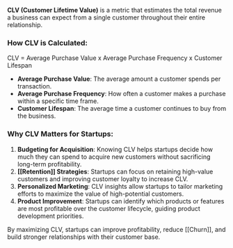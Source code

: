 **CLV (Customer Lifetime Value)** is a metric that estimates the total revenue a business can expect from a single customer throughout their entire relationship.
### How CLV is Calculated:

CLV = Average Purchase Value x Average Purchase Frequency x Customer Lifespan

- **Average Purchase Value**: The average amount a customer spends per transaction.
- **Average Purchase Frequency**: How often a customer makes a purchase within a specific time frame.
- **Customer Lifespan**: The average time a customer continues to buy from the business.
### Why CLV Matters for Startups:
1. **Budgeting for Acquisition**: Knowing CLV helps startups decide how much they can spend to acquire new customers without sacrificing long-term profitability.
2. **[[Retention]] Strategies**: Startups can focus on retaining high-value customers and improving customer loyalty to increase CLV.
3. **Personalized Marketing**: CLV insights allow startups to tailor marketing efforts to maximize the value of high-potential customers.
4. **Product Improvement**: Startups can identify which products or features are most profitable over the customer lifecycle, guiding product development priorities.

By maximizing CLV, startups can improve profitability, reduce [[Churn]], and build stronger relationships with their customer base.